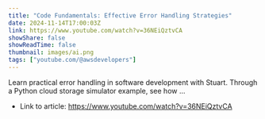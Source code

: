 ```yaml
---
title: "Code Fundamentals: Effective Error Handling Strategies"
date: 2024-11-14T17:00:03Z
link: https://www.youtube.com/watch?v=36NEiQztvCA
showShare: false
showReadTime: false
thumbnail: images/ai.png
tags: ["youtube.com/@awsdevelopers"]
---
```

Learn practical error handling in software development with Stuart. Through a Python cloud storage simulator example, see how ...

- Link to article: https://www.youtube.com/watch?v=36NEiQztvCA